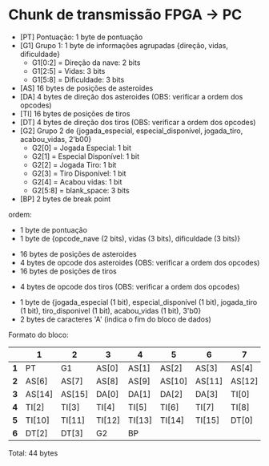 # Chunk de transmissão FPGA -> PC 
- [PT] Pontuação: 1 byte de pontuação 
- [G1] Grupo 1: 1 byte de informações agrupadas {direção, vidas, dificuldade}
    - G1[0:2] = Direção da nave: 2 bits
    - G1[2:5] = Vidas: 3 bits
    - G1[5:8] = Dificuldade: 3 bits
- [AS] 16 bytes de posições de asteroides
- [DA] 4 bytes de direção dos asteroides (OBS: verificar a ordem dos opcodes)
- [TI] 16 bytes de posições de tiros
- [DT] 4 bytes de direção dos tiros (OBS: verificar a ordem dos opcodes)
- [G2] Grupo 2 de {jogada_especial, especial_disponível,  jogada_tiro, acabou_vidas, 2'b00}
    - G2[0] = Jogada Especial: 1 bit
    - G2[1] = Especial Disponível: 1 bit
    - G2[2] = Jogada Tiro: 1 bit
    - G2[3] = Tiro Disponível: 1 bit
    - G2[4] = Acabou vidas: 1 bit
    - G2[5:8] = blank_space: 3 bits
- [BP] 2 bytes de break point

ordem:
* 1 byte de pontuação
* 1 byte de {opcode_nave (2 bits), vidas (3 bits), dificuldade (3 bits)}
- 16 bytes de posições de asteroides
- 4 bytes de opcode dos asteroides (OBS: verificar a ordem dos opcodes)
- 16 bytes de posições de tiros
* 4 bytes de opcode dos tiros (OBS: verificar a ordem dos opcodes)
- 1 byte de {jogada_especial (1 bit), especial_disponível (1 bit),  jogada_tiro (1 bit), tiro_disponivel (1 bit), acabou_vidas (1 bit), 3'b0}
- 2 bytes de caracteres 'A' (indica o fim do bloco de dados)

Formato do bloco:

|        | **1**  | **2**  | **3**  | **4**  | **5**  | **6**  | **7**  | **8**    
|--------|--------|--------|--------|--------|--------|--------|--------|--------|
| **1**  | PT     | G1     | AS[0]  | AS[1]  | AS[2]  | AS[3]  | AS[4]  | AS[5]  |
| **2**  | AS[6]  | AS[7]  | AS[8]  | AS[9]  | AS[10] | AS[11] | AS[12] | AS[13] |
| **3**  | AS[14] | AS[15] | DA[0]  | DA[1]  | DA[2]  | DA[3]  | TI[0]  | TI[1]  | 
| **4**  | TI[2]  | TI[3]  | TI[4]  | TI[5]  | TI[6]  | TI[7]  | TI[8]  | TI[9]  |
| **5**  | TI[10] | TI[11] | TI[12] | TI[13] | TI[14] | TI[15] | DT[0]  | DT[1]  |
| **6**  | DT[2]  | DT[3]  | G2     | BP     |        |        |        |        |

Total: 44 bytes